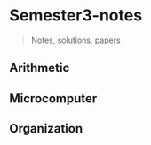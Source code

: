 # Semester3-notes

> Notes, solutions, papers



## Arithmetic





## Microcomputer





## Organization

